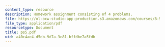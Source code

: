 ```yaml
---
content_type: resource
description: Homework assignment consisting of 4 problems.
file: https://ol-ocw-studio-app-production.s3.amazonaws.com/courses/8-591j-systems-biology-fall-2004/a40c4ae4d5db9d7a3c81bffdbe7a5fdb_ps5.pdf
file_type: application/pdf
resourcetype: Document
title: ps5.pdf
uid: a40c4ae4-d5db-9d7a-3c81-bffdbe7a5fdb
---
```

